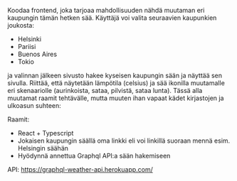 Koodaa frontend, joka tarjoaa mahdollisuuden nähdä muutaman eri kaupungin tämän hetken sää.
Käyttäjä voi valita seuraavien kaupunkien joukosta:

- Helsinki
- Pariisi
- Buenos Aires
- Tokio

ja valinnan jälkeen sivusto hakee kyseisen kaupungin sään ja näyttää sen sivulla.
Riittää, että näytetään lämpötila (celsius) ja sää ikonilla muutamalle eri skenaariolle
(aurinkoista, sataa, pilvistä, sataa lunta). Tässä alla muutamat raamit tehtävälle,
mutta muuten ihan vapaat kädet kirjastojen ja ulkoasun suhteen:

Raamit:

- React + Typescript
- Jokaisen kaupungin säällä oma linkki eli voi linkillä suoraan mennä esim. Helsingin säähän
- Hyödynnä annettua Graphql API:a sään hakemiseen

API: https://graphql-weather-api.herokuapp.com/
